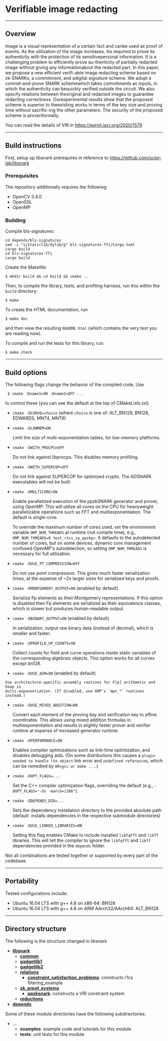 Verifiable image redacting
================================================================================
--------------------------------------------------------------------------------
Overview
--------------------------------------------------------------------------------

Image is a visual representation of a certain fact and canbe used as proof of events. As the utilization of the image increases, itis required to prove its authenticity with the protection of its sensitivepersonal information. It is a challenging problem to efficiently prove au-thenticity of partially redacted image without giving any informationabout the redacted part. In this paper, we propose a new efficient verifi-able image redacting scheme based on zk-SNARKs, a commitment, and adigital signature scheme. We adopt a commit-and-prove SNARK schemewhich takes commitments as inputs, in which the authenticity can bequickly verified outside the circuit. We also specify relations between theoriginal and redacted images to guarantee redacting correctness. Ourexperimental results show that the proposed scheme is superior to theexisting works in terms of the key size and proving time without sacrific-ing the other parameters. The security of the proposed scheme is provenformally.

You can read the details of VIR in https://eprint.iacr.org/2020/1579


--------------------------------------------------------------------------------
Build instructions
--------------------------------------------------------------------------------

First, setup up libsnark prerequires in reference to https://github.com/scipr-lab/libsnark

### Prerequisites

The repository additionally requires the following:

- OpenCV 3.4.0
- OpenSSL
- OpenMP

### Building

Compile bls-signatures:

```
cd depends/bls-signatures
sed -i "s/staticlib/dylib/g" bls-signatures-ffi/Cargo.toml
cargo build
cd bls-signatures-ffi
cargo build
```

Create the Makefile:

    $ mkdir build && cd build && cmake ..

Then, to compile the library, tests, and profiling harness, run this within the `build` directory:

    $ make

To create the HTML documentation, run

    $ make doc

and then view the resulting `README.html` (which contains the very text you are reading now).

To compile and run the tests for this library, run:

    $ make check

--------------------------------------------------------------------------------
Build options
--------------------------------------------------------------------------------

The following flags change the behavior of the compiled code. Use

     $ cmake -Dname1=ON -Dname2=OFF ...

to control these (you can see the default at the top of CMakeLists.txt).

*   `cmake -DCURVE=choice` (where `choice` is one of: ALT_BN128, BN128, EDWARDS, MNT4, MNT6)

*   `cmake -DLOWMEM=ON`

     Limit the size of multi-exponentiation tables, for low-memory platforms.

*   `cmake -DWITH_PROCPS=OFF`

     Do not link against libprocps. This disables memory profiling.

*   `cmake -DWITH_SUPERCOP=OFF`

     Do not link against SUPERCOP for optimized crypto. The ADSNARK executables will not be built.

*   `cmake -DMULTICORE=ON`

     Enable parallelized execution of the ppzkSNARK generator and prover, using OpenMP.
     This will utilize all cores on the CPU for heavyweight parallelizable operations such as
     FFT and multiexponentiation. The default is single-core.

     To override the maximum number of cores used, set the environment variable `OMP_NUM_THREADS`
     at runtime (not compile time), e.g., `OMP_NUM_THREADS=8 test_r1cs_sp_ppzkpc`. It defaults
     to the autodetected number of cores, but on some devices, dynamic core management confused
     OpenMP's autodetection, so setting `OMP_NUM_THREADS` is necessary for full utilization.

*   `cmake -DUSE_PT_COMPRESSION=OFF`

    Do not use point compression.
    This gives much faster serialization times, at the expense of ~2x larger
    sizes for serialized keys and proofs.

*   `cmake -DMONTGOMERY_OUTPUT=ON` (enabled by default)

    Serialize Fp elements as their Montgomery representations. If this
    option is disabled then Fp elements are serialized as their
    equivalence classes, which is slower but produces human-readable
    output.

*    `cmake -DBINARY_OUTPUT=ON` (enabled by default)

     In serialization, output raw binary data (instead of decimal), which is smaller and faster.

*   `cmake -DPROFILE_OP_COUNTS=ON`

    Collect counts for field and curve operations inside static variables
    of the corresponding algebraic objects. This option works for all
    curves except bn128.

*    `cmake -DUSE_ASM=ON` (enabled by default)

    Use architecture-specific assembly routines for F[p] arithmetic and heap in
    multi-exponentiation. (If disabled, use GMP's `mpn_*` routines instead.)

*   `cmake -DUSE_MIXED_ADDITION=ON`

    Convert each element of the proving key and verification key to
    affine coordinates. This allows using mixed addition formulas in
    multiexponentiation and results in slightly faster prover and
    verifier runtime at expense of increased generator runtime.

*   `cmake -DPERFORMANCE=ON`

    Enables compiler optimizations such as link-time optimization, and disables debugging aids.
    (On some distributions this causes a `plugin needed to handle lto object` link error and `undefined reference`s, which can be remedied by `AR=gcc-ar make ...`.)

*   `cmake -DOPT_FLAGS=...`

    Set the C++ compiler optimization flags, overriding the default (e.g., `-DOPT_FLAGS="-Os -march=i386"`).

*   `cmake -DDEPENDS_DIR=...`

    Sets the dependency installation directory to the provided absolute path (default: installs dependencies in the respective submodule directories)

*   `cmake -DUSE_LINKED_LIBRARIES=ON`

    Setting this flag enables CMake to include installed `libfqfft` and `libff` libraries. This will tell the compiler to ignore the `libfqfft` and `libff` dependencies provided in the `depends` folder.

Not all combinations are tested together or supported by every part of the codebase.


--------------------------------------------------------------------------------
Portability
--------------------------------------------------------------------------------

Tested configurations include:

* Ubuntu 16.04 LTS with g++ 4.8 on x86-64: BN128
* Ubuntu 16.04 LTS with g++ 4.8 on ARM AArch32/AArch64: ALT_BN128

--------------------------------------------------------------------------------
Directory structure
--------------------------------------------------------------------------------

The following is the structure changed in libsnark

* [__libsnark__](libsnark)
    * [__common__](libsnark/common)
    * [__gadgetlib1__](libsnark/gadgetlib1)
    * [__gadgetlib2__](libsnark/gadgetlib2)
    * [__relations__](libsnark/relations)
        * [__constraint_satisfaction_problems__](libsnark/relations/constraint_satisfaction_problems): constructs r1cs filtering_example
    * [__zk_proof_systems__](libsnark/zk_proof_systems)
        * [__ppzksnark__](libsnark/relations/constraint_satisfaction_problems): constructs a VIR constraint system
    * [__reductions__](libsnark/reductions)
* [__depends__](depends)

Some of these module directories have the following subdirectories:

* ...
    * __examples__: example code and tutorials for this module
    * __tests__: unit tests for this module
    
